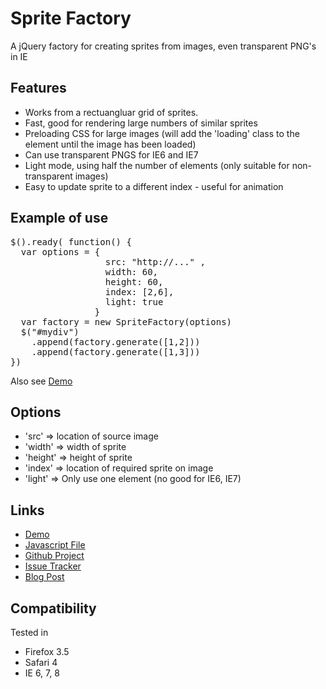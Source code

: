 Sprite Factory
========

A jQuery factory for creating sprites from images, even transparent PNG's in IE

Features
----

* Works from a rectuangluar grid of sprites.
* Fast, good for rendering large numbers of similar sprites
* Preloading CSS for large images (will add the 'loading' class to the element until the image has been loaded)
* Can use transparent PNGS for IE6 and IE7
* Light mode, using half the number of elements (only suitable for non-transparent images)
* Easy to update sprite to a different index - useful for animation

Example of use
----

<pre>
$().ready( function() {
  var options = {
                  src: "http://..." ,
                  width: 60, 
                  height: 60, 
                  index: [2,6], 
                  light: true
                }
  var factory = new SpriteFactory(options)
  $("#mydiv")
    .append(factory.generate([1,2]))
    .append(factory.generate([1,3]))
})
</pre>

Also see [Demo](http://weepy.github.com/sprite-factory)

Options
---

* 'src' => location of source image
* 'width' => width of sprite
* 'height' => height of sprite
* 'index' => location of required sprite on image
* 'light' => Only use one element (no good for IE6, IE7)



Links
----

* [Demo](http://weepy.github.com/sprite-factory)
* [Javascript File](http://github.com/weepy/sprite-factory/raw/master/sprite-factory.js)
* [Github Project](http://github.com/weepy/sprite-factory)
* [Issue Tracker](http://github.com/weepy/sprite-factory/issues)
* [Blog Post](http://blog.parkerfox.co.uk/2009/10/07/jquery-sprite-factory/)

Compatibility
----

Tested in

* Firefox 3.5
* Safari 4
* IE 6, 7, 8


